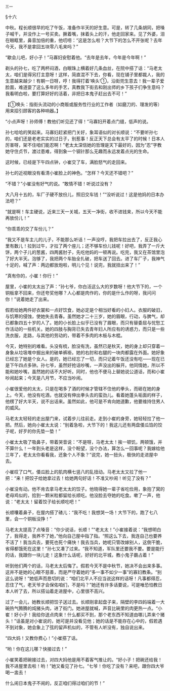     三一 

   §十六

   中秋。程长顺很早的吃了午饭，准备作半天的好生意。可是，转了几条胡同，把嗓子喊干，并没作上一号买卖。撅着嘴，抹着头上的汗，他走回家来。见了外婆，泪在眼眶里，鼻音加倍的重，他叨唠：“这是怎么啦？大节下的怎么不开张呢？去年今天，我不是拿回五块零八毛来吗？”

   “歇会儿吧，好小子！”马寡妇安慰着他。“去年是去年，今年是今年啊！”

   剃头的孙七，吃了两杯闷酒，白眼珠上横着好几条血丝，在院中搭了话：“马老太太，咱们是得另打主意呀！这样，简直混不下去，你看，现在铺子里都裁人，我的生意越来越少！有朝一日呀，哼！我得打着‘唤头’①，沿街兜生意去！我一辈子爱脸面，难道耍了这么多年的手艺，真教我下街去和刚出师的乡下孩子们争生意吗？我看明白啦，要打算好好的活着，非把日本鬼子赶出去不可！”

   【①唤头：指街头流动的小商贩或服务性行业的工作者（如磨刀的、理发的等）用来招引顾客的各种响器。】

   “小点声呀！孙师傅！教他们听见还了得！”马寡妇开着点门缝，低声的说。

   孙七哈哈的笑起来。马寡妇赶紧把门关好，象耳语似的对长顺说：“不要听孙七的，咱们还是老老实实的过日子，别惹事！反正天下总会有太平了的时候！日本人厉害呀，架不住咱们能忍啊！”老太太深信她的哲理是天下最好的，因为“忍”字教她守住贞节，渡过患难，得到象一个钢针那么无趣而永远发着点光的生命。

   这时候，已经是下午四点钟，小崔交了车，满脸怒气的走回来。

   孙七的近视眼没有看清小崔脸上的神色。“怎样？今天还不错吧？”

   “不错？”小崔没有好气的说。“敢情不错！听说过没有？

   大八月十五的，车厂子硬不放份儿，照旧交车钱！”“没听说过！这是他妈的日本办法吧？”

   “就是啊！车主硬说，近来三天一关城，五天一净街，收不进钱来，所以今天不能再放份儿！”

   “你乖乖的交了车份儿？”

   “我又不是车主儿的儿子，不能那么听话！一声没哼，我把车拉出去了，反正我心里有数儿！拉到过午，才拉了两个座儿；还不够车份儿钱呢！好吧，我弄了一斤大饼，两个子儿的葱酱，四两酱肘子，先吃他妈的一顿再说。吃完，我又在茶馆里泡了好大半天。泡够了，我把两个车胎全扎破，把车送了回去。进了车厂子，我神气十足的，喊了声：两边都放炮啦，明儿个见！说完，我就扭出来了！”

   “真有你的，小崔！你行！”

   屋里，小崔的太太出了声：“孙七爷，你白活这么大的岁数呀！他大节下的，一个铜板拿不回来，你还夸奖他哪？人心都是肉作的，你的是什么作的呀，我问问你！”说着她走了出来。

   假若给她两件好衣裳和一点好饮食，她必定是个相当好看的小妇人。衣服的破旧，与饥寒的侵蚀，使她失去青春。虽然她才二十三岁，她的眉眼，行动，与脾气，却已都象四五十岁的人了。她的小长脸上似乎已没有了眉眼，而只有替委屈与忧愁工作活动的一些机关。她的四肢与胸背已失去青年妇人所应有的诱惑力，而只是一些洗衣服，走路，与其他的劳动的，带着不多肉的木板与木棍。

   今天，她特别的难看。头没有梳，脸没有洗，虽然已是秋天，她的身上却只穿着一身象从垃圾堆中掘出来的破单裤褂。她的右肘和右腿的一块肉都露在外面。她好象已经忘了她是个女人。是的，她已经忘了一切，而只记着午饭还没有吃——现在已是下午四点多钟。孙七爷，虽然好抢话吵嘴，一声没出的躲开。他同情她，所以不能和她吵嘴，虽然她的话不大好听。同时，他也不便马上替她说公道话，而和小崔吵闹起来；今天是八月节，不应当吵闹。

   小崔很爱他的太太，只是在喝多了酒的时候才管辖不住他的拳头，而砸在她的身上。今天，他没有吃酒，也就没有伸出拳头去的蛮劲儿。看着她蓬头垢面的样子，他楞了好大半天，说不出话来。虽然如此，他可是不肯向她道歉，他要维持住男人的威风。

   马老太太轻轻的走出屋门来，试着步儿往前走。走到小崔的身旁，她轻轻拉了他一把。然后，她向小崔太太说：“别着急啦，大节下的！我这儿还有两盘倭瓜馅的饺子呢，好歹的你先垫一垫！”

   小崔太太吸了吸鼻子，带着哭音说：“不是呀，马老太太！挨一顿饥，两顿饿，并不算什么！一年到头老是这样，没个盼望，没个办法，算怎么一回事呢？我嫁给他三年了，老太太你看看我，还象个人不象？”说完，她一扭头，极快的走进屋中去。

   小崔叹了口气，倭瓜脸上的肌肉横七竖八的乱扭动。马老太太又拉了他一把：“来！把饺子给她拿过去！给她两句好话！不准又吵闹！听见了没有？”

   小崔没有动。他不肯去拿马老太太的饺子。他晓得她一辈子省吃俭用，象抱了窝的老母鸡似的，拾到一颗米粒都留给长顺吃。他没脸去夺她的吃食。嗽了一声，他说：“老太太！留着饺子给长顺吃吧！”

   长顺囔着鼻子，在屋内搭了碴儿：“我不吃！我想哭一场！大节下的，跑了七八里，会一个铜板没挣！”

   马老太太提高了点嗓音：“你少说话，长顺！”“老太太！”小崔接着说：“我想明白了，我得走，我养不了她，”他向自己屋中指了指。“照这么下去，我连自己也要养不活了！我当兵去，要死也死个痛快！我去当兵，她呢只管改嫁别人，这倒干脆，省得都饿死在这里！”孙七又凑了过来。“我不知道，军队里还要我不要。要是能行的话，我跟你一块儿走！这象什么话呢，好好的北平城，教小鬼子霸占着！”

   听到他们两个的话，马老太太后悔了。假若今天不是中秋节，她决不会出来多事。这并不是她的心眼不慈善，而是严守着她的“多一事不如少一事”的寡妇教条。“别这么说呀！”她低声而恳切的说：“咱们北平人不应当说这样的话呀！凡事都得忍，忍住了气，老天爷才会保佑咱们，不是吗？”她还有许多话要说，可是唯恐怕教日本人听了去，所以搭讪着走进屋中，心里很不高兴。

   过了一会儿，她教长顺把饺子送过去。长顺刚拿起盘子来，隔壁的李四妈端着一大碗热气腾腾的炖猪头肉，进了街门。她进屋就喊，声音比碗里的肉更热一点。“小崔！好小子！我给你送点肉来！什么都买不到，那个老东西不知道由哪儿弄来个猪头！”话虽是对小崔说的，她可是并没看见他；她的话是不能存在心中的，假若遇不到对象，她会象上了弦的留声机似的，不管有人听没有，独自说出来。

   “四大妈！又教你费心！”小崔搭了话。

   “哟！你在这儿哪？快接过去！”

   小崔笑着把碗接过去，对四大妈他是用不着客气推让的。“好小子！把碗还给我！我不进屋里去啦！哟！”她又看见了孙七。“七爷！你吃了没有？来吧，跟你四大爷喝一盅去！

   什么闹日本鬼子不闹的，反正咱们得过咱们的节！”

